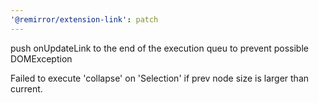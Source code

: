 ```yaml
---
'@remirror/extension-link': patch
---
```


push onUpdateLink to the end of the execution queu to prevent possible DOMException

Failed to execute 'collapse' on 'Selection' if prev node size is larger than current.
